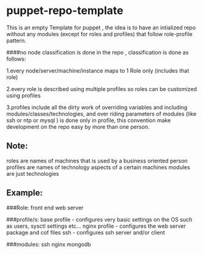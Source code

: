 # puppet-repo-template

This is an empty Template for puppet , the idea is to have an  intialized repo without any modules (except for roles and profiles) that follow role-profile pattern.

####no node classification is done in the repo , classification is done as follows:

1.every node/server/machine/instance maps to 1 Role only (includes that role)


2.every role is described using multiple profiles so roles can be customized using profiles


3.profiles include all the dirty work of overriding variables and including modules/classes/technologies, and over riding parameters of modules (like ssh or ntp or mysql ) is done only in profile, this convention make development on the repo easy by more than one person.
 
## Note:
 roles are names of machines that is used by a  business oriented person
 profiles are names of technology aspects of  a certain machines
 modules are just technologies
 
## Example:

###Role:
front end web server
 
###profile/s: 
 base profile - configures very basic settings on the OS such as users, sysctl settings etc...
 nginx profile - configures the web server package and cof files
 ssh - configures ssh server and/or client
 
###modules:
 ssh
 nginx
 mongodb
 
